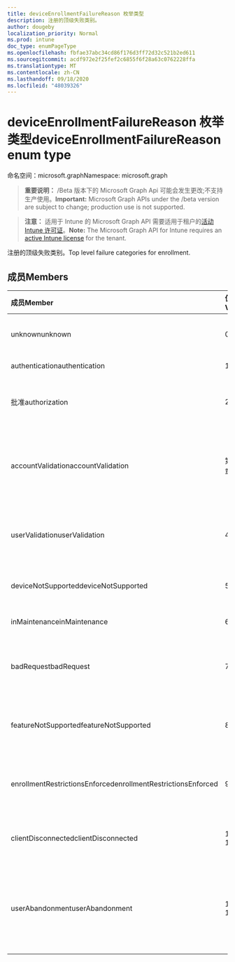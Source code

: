 ```yaml
---
title: deviceEnrollmentFailureReason 枚举类型
description: 注册的顶级失败类别。
author: dougeby
localization_priority: Normal
ms.prod: intune
doc_type: enumPageType
ms.openlocfilehash: fbfae37abc34cd86f176d3ff72d32c521b2ed611
ms.sourcegitcommit: acdf972e2f25fef2c6855f6f28a63c0762228ffa
ms.translationtype: MT
ms.contentlocale: zh-CN
ms.lasthandoff: 09/18/2020
ms.locfileid: "48039326"
---
```

# <a name="deviceenrollmentfailurereason-enum-type"></a><span data-ttu-id="667ce-103">deviceEnrollmentFailureReason 枚举类型</span><span class="sxs-lookup"><span data-stu-id="667ce-103">deviceEnrollmentFailureReason enum type</span></span>

<span data-ttu-id="667ce-104">命名空间：microsoft.graph</span><span class="sxs-lookup"><span data-stu-id="667ce-104">Namespace: microsoft.graph</span></span>

> <span data-ttu-id="667ce-105">**重要说明：** /Beta 版本下的 Microsoft Graph Api 可能会发生更改;不支持生产使用。</span><span class="sxs-lookup"><span data-stu-id="667ce-105">**Important:** Microsoft Graph APIs under the /beta version are subject to change; production use is not supported.</span></span>

> <span data-ttu-id="667ce-106">**注意：** 适用于 Intune 的 Microsoft Graph API 需要适用于租户的[活动 Intune 许可证](https://go.microsoft.com/fwlink/?linkid=839381)。</span><span class="sxs-lookup"><span data-stu-id="667ce-106">**Note:** The Microsoft Graph API for Intune requires an [active Intune license](https://go.microsoft.com/fwlink/?linkid=839381) for the tenant.</span></span>

<span data-ttu-id="667ce-107">注册的顶级失败类别。</span><span class="sxs-lookup"><span data-stu-id="667ce-107">Top level failure categories for enrollment.</span></span>

## <a name="members"></a><span data-ttu-id="667ce-108">成员</span><span class="sxs-lookup"><span data-stu-id="667ce-108">Members</span></span>
|<span data-ttu-id="667ce-109">成员</span><span class="sxs-lookup"><span data-stu-id="667ce-109">Member</span></span>|<span data-ttu-id="667ce-110">值</span><span class="sxs-lookup"><span data-stu-id="667ce-110">Value</span></span>|<span data-ttu-id="667ce-111">说明</span><span class="sxs-lookup"><span data-stu-id="667ce-111">Description</span></span>|
|:---|:---|:---|
|<span data-ttu-id="667ce-112">unknown</span><span class="sxs-lookup"><span data-stu-id="667ce-112">unknown</span></span>|<span data-ttu-id="667ce-113">0</span><span class="sxs-lookup"><span data-stu-id="667ce-113">0</span></span>|<span data-ttu-id="667ce-114">默认值，失败原因未知。</span><span class="sxs-lookup"><span data-stu-id="667ce-114">Default value, failure reason is unknown.</span></span>|
|<span data-ttu-id="667ce-115">authentication</span><span class="sxs-lookup"><span data-stu-id="667ce-115">authentication</span></span>|<span data-ttu-id="667ce-116">1 </span><span class="sxs-lookup"><span data-stu-id="667ce-116">1</span></span>|<span data-ttu-id="667ce-117">身份验证失败</span><span class="sxs-lookup"><span data-stu-id="667ce-117">Authentication failed</span></span>|
|<span data-ttu-id="667ce-118">批准</span><span class="sxs-lookup"><span data-stu-id="667ce-118">authorization</span></span>|<span data-ttu-id="667ce-119">2 </span><span class="sxs-lookup"><span data-stu-id="667ce-119">2</span></span>|<span data-ttu-id="667ce-120">呼叫已通过身份验证，但未获授权进行注册。</span><span class="sxs-lookup"><span data-stu-id="667ce-120">Call was authenticated, but not authorized to enroll.</span></span>|
|<span data-ttu-id="667ce-121">accountValidation</span><span class="sxs-lookup"><span data-stu-id="667ce-121">accountValidation</span></span>|<span data-ttu-id="667ce-122">第三章</span><span class="sxs-lookup"><span data-stu-id="667ce-122">3</span></span>|<span data-ttu-id="667ce-123">无法验证注册帐户。</span><span class="sxs-lookup"><span data-stu-id="667ce-123">Failed to validate the account for enrollment.</span></span> <span data-ttu-id="667ce-124"> (帐户已被阻止，未启用注册) </span><span class="sxs-lookup"><span data-stu-id="667ce-124">(Account blocked, enrollment not enabled)</span></span>|
|<span data-ttu-id="667ce-125">userValidation</span><span class="sxs-lookup"><span data-stu-id="667ce-125">userValidation</span></span>|<span data-ttu-id="667ce-126">4 </span><span class="sxs-lookup"><span data-stu-id="667ce-126">4</span></span>|<span data-ttu-id="667ce-127">无法验证用户。</span><span class="sxs-lookup"><span data-stu-id="667ce-127">User could not be validated.</span></span> <span data-ttu-id="667ce-128"> (用户不存在，缺少许可证) </span><span class="sxs-lookup"><span data-stu-id="667ce-128">(User does not exist, missing license)</span></span>|
|<span data-ttu-id="667ce-129">deviceNotSupported</span><span class="sxs-lookup"><span data-stu-id="667ce-129">deviceNotSupported</span></span>|<span data-ttu-id="667ce-130">5 </span><span class="sxs-lookup"><span data-stu-id="667ce-130">5</span></span>|<span data-ttu-id="667ce-131">移动设备管理不支持设备。</span><span class="sxs-lookup"><span data-stu-id="667ce-131">Device is not supported for mobile device management.</span></span>|
|<span data-ttu-id="667ce-132">inMaintenance</span><span class="sxs-lookup"><span data-stu-id="667ce-132">inMaintenance</span></span>|<span data-ttu-id="667ce-133">6 </span><span class="sxs-lookup"><span data-stu-id="667ce-133">6</span></span>|<span data-ttu-id="667ce-134">帐户处于维护中。</span><span class="sxs-lookup"><span data-stu-id="667ce-134">Account is in maintenance.</span></span>|
|<span data-ttu-id="667ce-135">badRequest</span><span class="sxs-lookup"><span data-stu-id="667ce-135">badRequest</span></span>|<span data-ttu-id="667ce-136">7 </span><span class="sxs-lookup"><span data-stu-id="667ce-136">7</span></span>|<span data-ttu-id="667ce-137">客户端发送了服务无法理解/支持的请求。</span><span class="sxs-lookup"><span data-stu-id="667ce-137">Client sent a request that is not understood/supported by the service.</span></span>|
|<span data-ttu-id="667ce-138">featureNotSupported</span><span class="sxs-lookup"><span data-stu-id="667ce-138">featureNotSupported</span></span>|<span data-ttu-id="667ce-139">8 </span><span class="sxs-lookup"><span data-stu-id="667ce-139">8</span></span>|<span data-ttu-id="667ce-140">此帐户不支持此注册使用的功能 (s) 。</span><span class="sxs-lookup"><span data-stu-id="667ce-140">Feature(s) used by this enrollment are not supported for this account.</span></span>|
|<span data-ttu-id="667ce-141">enrollmentRestrictionsEnforced</span><span class="sxs-lookup"><span data-stu-id="667ce-141">enrollmentRestrictionsEnforced</span></span>|<span data-ttu-id="667ce-142">9 </span><span class="sxs-lookup"><span data-stu-id="667ce-142">9</span></span>|<span data-ttu-id="667ce-143">由管理员配置的注册限制阻止了此注册。</span><span class="sxs-lookup"><span data-stu-id="667ce-143">Enrollment restrictions configured by admin blocked this enrollment.</span></span>|
|<span data-ttu-id="667ce-144">clientDisconnected</span><span class="sxs-lookup"><span data-stu-id="667ce-144">clientDisconnected</span></span>|<span data-ttu-id="667ce-145">10 </span><span class="sxs-lookup"><span data-stu-id="667ce-145">10</span></span>|<span data-ttu-id="667ce-146">客户端超时或注册被 enduser 中止。</span><span class="sxs-lookup"><span data-stu-id="667ce-146">Client timed out or enrollment was aborted by enduser.</span></span>|
|<span data-ttu-id="667ce-147">userAbandonment</span><span class="sxs-lookup"><span data-stu-id="667ce-147">userAbandonment</span></span>|<span data-ttu-id="667ce-148">11 </span><span class="sxs-lookup"><span data-stu-id="667ce-148">11</span></span>|<span data-ttu-id="667ce-149">注册已被 enduser 放弃。</span><span class="sxs-lookup"><span data-stu-id="667ce-149">Enrollment was abandoned by enduser.</span></span> <span data-ttu-id="667ce-150"> (Enduser 已开始加入，但无法及时完成它) </span><span class="sxs-lookup"><span data-stu-id="667ce-150">(Enduser started onboarding but failed to complete it in timely manner)</span></span>|






